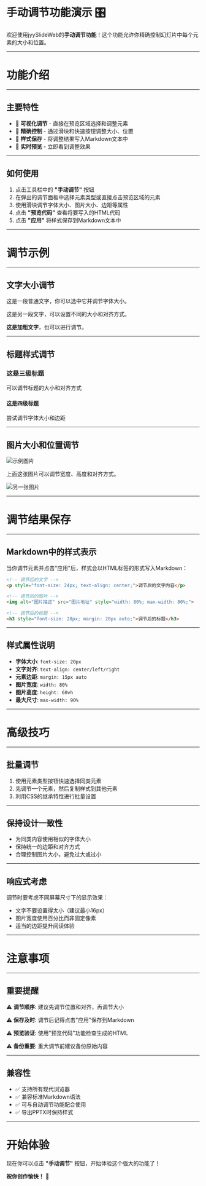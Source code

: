 # 手动调节功能演示 🎛️

欢迎使用jyySlideWeb的**手动调节功能**！这个功能允许你精确控制幻灯片中每个元素的大小和位置。

---

# 功能介绍

----

## 主要特性

* 🎯 **可视化调节** - 直接在预览区域选择和调整元素
* 📏 **精确控制** - 通过滑块和快速按钮调整大小、位置
* 💾 **样式保存** - 将调整结果写入Markdown文本中
* 🔄 **实时预览** - 立即看到调整效果

----

## 如何使用

1. 点击工具栏中的 **"手动调节"** 按钮
2. 在弹出的调节面板中选择元素类型或直接点击预览区域的元素
3. 使用滑块调节字体大小、图片大小、边距等属性
4. 点击 **"预览代码"** 查看将要写入的HTML代码
5. 点击 **"应用"** 将样式保存到Markdown文本中

---

# 调节示例

----

## 文字大小调节

这是一段普通文字，你可以选中它并调节字体大小。

这是另一段文字，可以设置不同的大小和对齐方式。

**这是加粗文字**，也可以进行调节。

----

## 标题样式调节

### 这是三级标题
可以调节标题的大小和对齐方式

#### 这是四级标题
尝试调节字体大小和边距

----

## 图片大小和位置调节

![示例图片](https://via.placeholder.com/400x300/4A90E2/FFFFFF?text=可调节图片)

上面这张图片可以调节宽度、高度和对齐方式。

![另一张图片](https://via.placeholder.com/300x200/50C878/FFFFFF?text=另一张图片)

---

# 调节结果保存

----

## Markdown中的样式表示

当你调节元素并点击"应用"后，样式会以HTML标签的形式写入Markdown：

```html
<!-- 调节后的文字 -->
<p style="font-size: 24px; text-align: center;">调节后的文字内容</p>

<!-- 调节后的图片 -->
<img alt="图片描述" src="图片地址" style="width: 80%; max-width: 80%;">

<!-- 调节后的标题 -->
<h3 style="font-size: 28px; margin: 20px auto;">调节后的标题</h3>
```

----

## 样式属性说明

* **字体大小**: `font-size: 20px`
* **文字对齐**: `text-align: center/left/right`
* **元素边距**: `margin: 15px auto`
* **图片宽度**: `width: 80%`
* **图片高度**: `height: 60vh`
* **最大尺寸**: `max-width: 90%`

---

# 高级技巧

----

## 批量调节

1. 使用元素类型按钮快速选择同类元素
2. 先调节一个元素，然后复制样式到其他元素
3. 利用CSS的继承特性进行批量设置

----

## 保持设计一致性

* 为同类内容使用相似的字体大小
* 保持统一的边距和对齐方式
* 合理控制图片大小，避免过大或过小

----

## 响应式考虑

调节时要考虑不同屏幕尺寸下的显示效果：

* 文字不要设置得太小（建议最小16px）
* 图片宽度使用百分比而非固定像素
* 适当的边距提升阅读体验

---

# 注意事项

----

## 重要提醒

⚠️ **调节顺序**: 建议先调节位置和对齐，再调节大小

⚠️ **保存及时**: 调节后记得点击"应用"保存到Markdown

⚠️ **预览验证**: 使用"预览代码"功能检查生成的HTML

⚠️ **备份重要**: 重大调节前建议备份原始内容

----

## 兼容性

* ✅ 支持所有现代浏览器
* ✅ 兼容标准Markdown语法
* ✅ 可与自动调节功能配合使用
* ✅ 导出PPTX时保持样式

---

# 开始体验

现在你可以点击 **"手动调节"** 按钮，开始体验这个强大的功能了！

**祝你创作愉快！** 🎉 